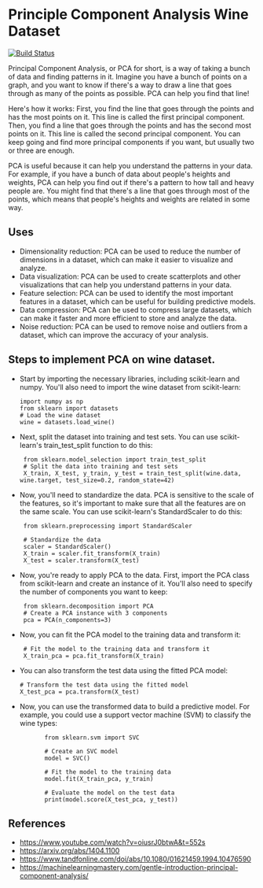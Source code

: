 # Principle Component Analysis Wine Dataset


[![Build Status](https://travis-ci.org/joemccann/dillinger.svg?branch=master)](https://travis-ci.org/joemccann/dillinger)

Principal Component Analysis, or PCA for short, is a way of taking a bunch of data and finding patterns in it. Imagine you have a bunch of points on a graph, and you want to know if there's a way to draw a line that goes through as many of the points as possible. PCA can help you find that line!

Here's how it works: First, you find the line that goes through the points and has the most points on it. This line is called the first principal component. Then, you find a line that goes through the points and has the second most points on it. This line is called the second principal component. You can keep going and find more principal components if you want, but usually two or three are enough.

PCA is useful because it can help you understand the patterns in your data. For example, if you have a bunch of data about people's heights and weights, PCA can help you find out if there's a pattern to how tall and heavy people are. You might find that there's a line that goes through most of the points, which means that people's heights and weights are related in some way.
## Uses

- Dimensionality reduction: PCA can be used to reduce the number of dimensions in a dataset, which can make it easier to visualize and analyze.
- Data visualization: PCA can be used to create scatterplots and other visualizations that can help you understand patterns in your data.
- Feature selection: PCA can be used to identify the most important features in a dataset, which can be useful for building predictive models.
- Data compression: PCA can be used to compress large datasets, which can make it faster and more efficient to store and analyze the data.
- Noise reduction: PCA can be used to remove noise and outliers from a dataset, which can improve the accuracy of your analysis.


## Steps to implement PCA on wine dataset.

- Start by importing the necessary libraries, including scikit-learn and numpy. You'll also need to import the wine dataset from scikit-learn:
  ```
  import numpy as np
  from sklearn import datasets
  # Load the wine dataset
  wine = datasets.load_wine()
  ```
- Next, split the dataset into training and test sets. You can use scikit-learn's train_test_split function to do this:
   ```
    from sklearn.model_selection import train_test_split
    # Split the data into training and test sets
    X_train, X_test, y_train, y_test = train_test_split(wine.data, wine.target, test_size=0.2, random_state=42)
   ``` 

- Now, you'll need to standardize the data. PCA is sensitive to the scale of the features, so it's important to make sure that all the features are on the same scale. You can use scikit-learn's StandardScaler to do this:
   ```
    from sklearn.preprocessing import StandardScaler

    # Standardize the data
    scaler = StandardScaler()
    X_train = scaler.fit_transform(X_train)
    X_test = scaler.transform(X_test)
   ``` 

- Now, you're ready to apply PCA to the data. First, import the PCA class from scikit-learn and create an instance of it. You'll also need to specify the number of components you want to keep:
   ```
    from sklearn.decomposition import PCA
    # Create a PCA instance with 3 components
    pca = PCA(n_components=3)
   ``` 

- Now, you can fit the PCA model to the training data and transform it:
   ```
    # Fit the model to the training data and transform it
    X_train_pca = pca.fit_transform(X_train)
   ``` 

- You can also transform the test data using the fitted PCA model:
   ```
   # Transform the test data using the fitted model
   X_test_pca = pca.transform(X_test)
   ``` 

- Now, you can use the transformed data to build a predictive model. For example, you could use a support vector machine (SVM) to classify the wine types:
   ```
          from sklearn.svm import SVC

          # Create an SVC model
          model = SVC()

          # Fit the model to the training data
          model.fit(X_train_pca, y_train)

          # Evaluate the model on the test data
          print(model.score(X_test_pca, y_test))
   ``` 

## References
- https://www.youtube.com/watch?v=oiusrJ0btwA&t=552s
- https://arxiv.org/abs/1404.1100
- https://www.tandfonline.com/doi/abs/10.1080/01621459.1994.10476590
- https://machinelearningmastery.com/gentle-introduction-principal-component-analysis/
   
